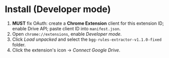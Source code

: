 
# Install (Developer mode)

1. **MUST** fix OAuth: create a **Chrome Extension** client for this extension ID; enable Drive API; paste client ID into `manifest.json`.
2. Open `chrome://extensions`, enable *Developer mode*.
3. Click *Load unpacked* and select the `bgg-rules-extractor-v1.1.0-fixed` folder.
4. Click the extension's icon → *Connect Google Drive*.

